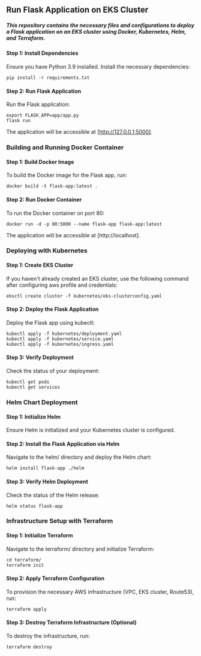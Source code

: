 ## Run Flask Application on EKS Cluster
##### This repository contains the necessary files and configurations to deploy a Flask application on an EKS cluster using Docker, Kubernetes, Helm, and Terraform.

#### Step 1: Install Dependencies
Ensure you have Python 3.9 installed. Install the necessary dependencies:

```
pip install -r requirements.txt
```
#### Step 2: Run Flask Application
Run the Flask application:
```
export FLASK_APP=app/app.py
flask run
```
The application will be accessible at [http://127.0.0.1:5000].

### Building and Running Docker Container
#### Step 1: Build Docker Image
To build the Docker image for the Flask app, run:
```
docker build -t flask-app:latest .
```
#### Step 2: Run Docker Container
To run the Docker container on port 80:
```
docker run -d -p 80:5000 --name flask-app flask-app:latest
```
The application will be accessible at [http://localhost].

### Deploying with Kubernetes
#### Step 1: Create EKS Cluster
If you haven't already created an EKS cluster, use the following command after configuring aws profile and credentials:
```
eksctl create cluster -f kubernetes/eks-clusterconfig.yaml
```
#### Step 2: Deploy the Flask Application
Deploy the Flask app using kubectl:
```
kubectl apply -f kubernetes/deployment.yaml
kubectl apply -f kubernetes/service.yaml
kubectl apply -f kubernetes/ingress.yaml
```
#### Step 3: Verify Deployment
Check the status of your deployment:
```
kubectl get pods
kubectl get services
```
### Helm Chart Deployment
#### Step 1: Initialize Helm
Ensure Helm is initialized and your Kubernetes cluster is configured.

#### Step 2: Install the Flask Application via Helm
Navigate to the helm/ directory and deploy the Helm chart:
```
helm install flask-app ./helm
```
#### Step 3: Verify Helm Deployment
Check the status of the Helm release:
```
helm status flask-app
```
### Infrastructure Setup with Terraform
#### Step 1: Initialize Terraform
Navigate to the terraform/ directory and initialize Terraform:
```
cd terraform/
terraform init
```
#### Step 2: Apply Terraform Configuration
To provision the necessary AWS infrastructure (VPC, EKS cluster, Route53), run:
```
terraform apply
```
#### Step 3: Destroy Terraform Infrastructure (Optional)
To destroy the infrastructure, run:
```
terraform destroy
```
